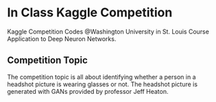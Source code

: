 # In Class Kaggle Competition
Kaggle Competition Codes @Washington University in St. Louis Course Application to Deep Neuron Networks.

## Competition Topic
The competition topic is all about identifying whether a person in a headshot picture is wearing glasses or not. 
The headshot picture is generated with GANs provided by professor Jeff Heaton.

